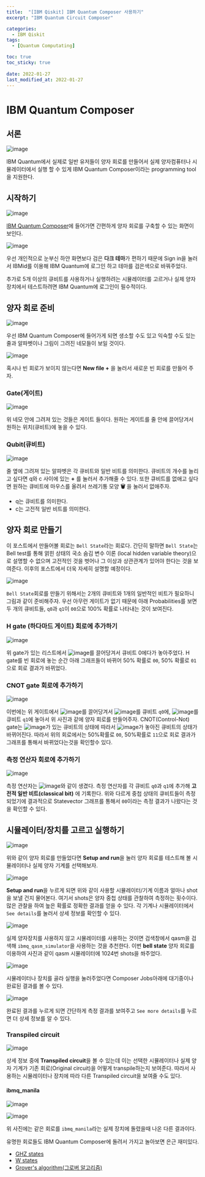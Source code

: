 ```yaml
---
title:  "[IBM Qiskit] IBM Quantum Composer 사용하기"
excerpt: "IBM Quantum Circuit Composer"

categories:
  - IBM Qiskit
tags:
  - [Quantum Computating]

toc: true
toc_sticky: true
 
date: 2022-01-27
last_modified_at: 2022-01-27
---
```


# IBM Quantum Composer
## 서론
![image](https://user-images.githubusercontent.com/79438062/151334474-acd4619b-6e45-41a5-a3b2-0051f15f6856.png)

IBM Quantum에서 실제로 일반 유저들이 양자 회로를 만들어서 실제 양자컴퓨터나 시뮬레이터에서 실행 할 수 있게 IBM Quantum Composer이라는 programming tool을 지원한다.

## 시작하기
![image](https://user-images.githubusercontent.com/79438062/151337312-53c66448-944a-4b03-85c8-260884bf3bc6.png)

[IBM Quantum Composer](https://quantum-computing.ibm.com/composer/files/new)에 들어가면 간편하게 양자 회로를 구축할 수 있는 화면이 보인다.

![image](https://user-images.githubusercontent.com/79438062/151338299-46fa0795-da40-4fec-8bde-ec02236ffeb7.png)

우선 개인적으로 눈부신 하얀 화면보다 검은 **다크 테마**가 편하기 때문에 Sign in을 눌러서 IBMid를 이용해 IBM Quantum에 로그인 하고 테마를 검은색으로 바꿔주었다.

추가로 5개 이상의 큐비트를 사용하거나 실행하려는 시뮬레이터를 고르거나 실제 양자 장치에서 테스트하려면 IBM Quantum에 로그인이 필수적이다.

## 양자 회로 준비

![image](https://user-images.githubusercontent.com/79438062/151347750-f2bc1966-35f0-4ed8-9481-39277e43590e.png)

우선 IBM Quantum Composer에 들어가게 되면 생소할 수도 있고 익숙할 수도 있는 줄과 알파벳이나 그림이 그려진 네모들이 보일 것이다.

![image](https://user-images.githubusercontent.com/79438062/151348269-5a9483ff-c87e-4866-b38d-845cfed24aa4.png)

혹시나 빈 회로가 보이지 않는다면 **New file +** 을 눌러서 새로운 빈 회로를 만들어 주자.

### Gate(게이트)
![image](https://user-images.githubusercontent.com/79438062/151348603-e3184ce5-a632-4a80-b8df-4b1cfcf86f47.png)

위 네모 안에 그려져 있는 것들은 게이트 들이다. 원하는 게이트를 줄 안에 끌어당겨서 원하는 위치(큐비트)에 놓을 수 있다.


### Qubit(큐비트)
![image](https://user-images.githubusercontent.com/79438062/151348815-451914c5-0b50-4419-9cbd-831f1fb31c97.png)

줄 옆에 그려져 있는 알파벳은 각 큐비트와 일반 비트를 의미한다. 큐비트의 개수를 늘리고 싶다면 q와 c 사이에 있는 **+** 를 눌러서 추가해줄 수 있다. 또한 큐비트를 없애고 싶다면 원하는 큐비트에 마우스를 올려서 쓰레기통 모양 **🗑** 을 눌러서 없애주자.
- q는 큐비트를 의미한다.
- c는 고전적 일반 비트를 의미한다.

## 양자 회로 만들기
이 포스트에서 만들어볼 회로는 `Bell State`라는 회로다.
간단히 말하면 `Bell State`는 Bell test를 통해 얽힌 상태의 국소 숨김 변수 이론 (local hidden variable theory)으로 설명할 수 없으며 고전적인 것을 벗어나 그 이상과 상관관계가 있어야 한다는 것을 보여준다. 이후의 포스트에서 더욱 자세히 설명할 예정이다.

![image](https://user-images.githubusercontent.com/79438062/151350195-4fa75d75-2a09-444c-a42d-1768fa36fe88.png)

`Bell State`회로를 만들기 위해서는 2개의 큐비트와 1개의 일반적인 비트가 필요하니 그림과 같이 준비해주자. 우선 아무런 게이트가 없기 때문에 아래 Probabilities를 보면 두 개의 큐비트들, `q0`과 `q1`이 `00`으로 100% 확률로 나타내는 것이 보여진다.

### H gate (하다마드 게이트) 회로에 추가하기
![image](https://user-images.githubusercontent.com/79438062/151350384-91d7458f-c841-4310-8641-b4ee2fc106b3.png)

위 gate가 있는 리스트에서 ![image](https://user-images.githubusercontent.com/79438062/151351134-a5dc5404-28cc-4946-8cdf-4b5c3474eafc.png)를 끌어당겨서 큐비트 0에다가 놓아주었다. H gate를 빈 회로에 놓는 순간 아래 그래프들이 바뀌어 50% 확률로 `00`, 50% 확률로 `01`으로 회로 결과가 바뀌었다.

### CNOT gate 회로에 추가하기
![image](https://user-images.githubusercontent.com/79438062/151350924-94a57dd5-c22b-4f4b-9113-1861bbef61c7.png)

이번에는 위 게이트에서 ![image](https://user-images.githubusercontent.com/79438062/151351056-0e17301b-d192-48f0-bf1e-4f4f661f72ba.png)를 끌어당겨서 ![image](https://user-images.githubusercontent.com/79438062/151351310-c8d8d9bf-cbb4-4be0-a1c9-590153ba0d6e.png)를 큐비트 `q0`에, ![image](https://user-images.githubusercontent.com/79438062/151351471-06865fa3-cc64-48aa-9614-25b353c190a0.png)를 큐비트 `q1`에 놓아서 위 사진과 같에 양자 회로를 만들어주자. CNOT(Control-Not) gate는 ![image](https://user-images.githubusercontent.com/79438062/151351310-c8d8d9bf-cbb4-4be0-a1c9-590153ba0d6e.png)가 있는 큐비트의 상태에 따라서 ![image](https://user-images.githubusercontent.com/79438062/151351471-06865fa3-cc64-48aa-9614-25b353c190a0.png)가 놓아진 큐비트의 상태가 바뀌어진다. 따라서 위의 회로에서는 50%확률로 `00`, 50%확률로 `11`으로 회로 결과가 그래프를 통해서 바뀌었다는것을 확인할수 있다.

### 측정 연산자 회로에 추가하기
![image](https://user-images.githubusercontent.com/79438062/151352161-36ca4dd9-4b66-4885-95b7-57fb1be8a81d.png)

측정 연산자는 ![image](https://user-images.githubusercontent.com/79438062/151352239-d947621b-f828-4d67-bf08-7c97bcf661ea.png)와 같이 생겼다. 측정 연산자를 각 큐비트 `q0`과 `q1`에 추가해 **고전적 일반 비트(classical bit)** 에 기록한다. 위와 다르게 중첩 상태의 큐비트들이 측정되었기에 결과적으로 Statevector 그래프를 통해서 `00`이라는 측정 결과가 나왔다는 것을 확인할 수 있다.

## 시뮬레이터/장치를 고르고 실행하기
![image](https://user-images.githubusercontent.com/79438062/151352981-4c86bd55-8c32-4807-9f77-d38158a511f7.png)

위와 같이 양자 회로를 만들었다면 **Setup and run**을 눌러 양자 회로를 테스트해 볼 시뮬레이터나 실제 양자 기계를 선택해보자.

![image](https://user-images.githubusercontent.com/79438062/151353190-7963371a-32f3-4e73-b265-552dfedc2800.png)

**Setup and run**을 누르게 되면 위와 같이 사용할 시뮬레이터/기계 이름과 얼마나 shot을 보낼 건지 물어본다. 여기서 shots은 양자 중첩 상태를 관찰하여 측정하는 횟수이다. 많은 관찰을 하여 높은 확률로 정확한 결과를 얻을 수 있다. 각 기계나 시뮬레이터에서 ``See details``를 눌러서 상세 정보를 확인할 수 있다.

![image](https://user-images.githubusercontent.com/79438062/151353640-7596f0ff-a8e1-420c-a7ac-f702583d413c.png)

실제 양자장치를 사용하지 않고 시뮬레이터를 사용하는 것이면 검색창에서 qasm을 검색해 `ibmq_qasm_simulator`을 사용하는 것을 추천한다. 이번 **bell state** 양자 회로를 이용하여 사진과 같이 qasm 시뮬레이터에 1024번 shots을 쏴주었다.

![image](https://user-images.githubusercontent.com/79438062/151354357-2e99342d-babd-47a6-a919-d32b4780567d.png)

시뮬레이터나 장치를 골라 실행을 눌러주었다면 Composer Jobs아래에 대기중이나 완료된 결과를 볼 수 있다.

![image](https://user-images.githubusercontent.com/79438062/151354961-9e31b055-e283-44fe-a865-a5f38b54b06d.png)

완료된 결과를 누르게 되면 간단하게 측정 결과를 보여주고 `See more details`를 누르면 더 상세 정보를 알 수 있다.

### Transpiled circuit
![image](https://user-images.githubusercontent.com/79438062/151355239-8e320747-c05a-451b-b8a9-23e059242b9a.png)

상세 정보 중에 **Transpiled circuit**을 볼 수 있는데 이는 선택한 시뮬레이터나 실제 양자 기계가 기존 회로(Original circuit)을 어떻게 transpile하는지 보여준다. 따라서 사용하는 시뮬레이터나 장치에 따라 다른 Transpiled circuit을 보여줄 수도 있다.

#### ibmq_manila
![image](https://user-images.githubusercontent.com/79438062/151357489-f0137bd4-4a32-4d29-a4cd-763428162666.png)

![image](https://user-images.githubusercontent.com/79438062/151357591-9bd9e3fe-680a-40f3-9a54-47e65e33affd.png)

위 사진에는 같은 회로를 `ibmq_manila`라는 실제 장치에 돌렸을때 나온 다른 결과이다.


유명한 회로들도 IBM Quantum Composer에 돌려서 가지고 놀아보면 은근 재미있다.
- [GHZ states](https://quantum-computing.ibm.com/composer/docs/iqx/example-circuits/ghz)
- [W states](https://quantum-computing.ibm.com/composer/docs/iqx/example-circuits/w-state)
- [Grover's algorithm(그로버 알고리즘)](https://quantum-computing.ibm.com/composer/docs/iqx/example-circuits/grover) 